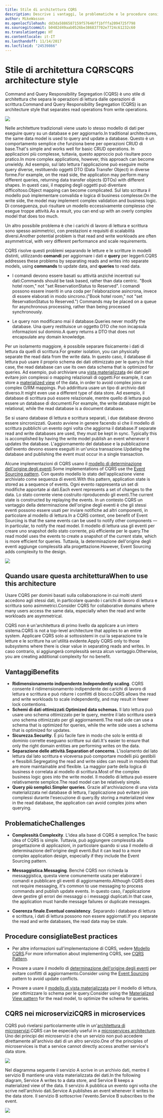 ```yaml
---
title: Stile di architettura CQRS
description: Descrive i vantaggi, le problematiche e le procedure consigliate per le architetture CQRS
author: MikeWasson
ms.openlocfilehash: dd3da5886587159f57646ff1bfffa2094725f798
ms.sourcegitcommit: b0482d49aab0526be386837702e7724c61232c60
ms.translationtype: HT
ms.contentlocale: it-IT
ms.lasthandoff: 11/14/2017
ms.locfileid: "24539866"
---
```

# <a name="cqrs-architecture-style"></a><span data-ttu-id="46e17-103">Stile di architettura CQRS</span><span class="sxs-lookup"><span data-stu-id="46e17-103">CQRS architecture style</span></span>

<span data-ttu-id="46e17-104">Command and Query Responsibility Segregation (CQRS) è uno stile di architettura che separa le operazioni di lettura dalle operazioni di scrittura.</span><span class="sxs-lookup"><span data-stu-id="46e17-104">Command and Query Responsibility Segregation (CQRS) is an architecture style that separates read operations from write operations.</span></span> 

![](./images/cqrs-logical.svg)

<span data-ttu-id="46e17-105">Nelle architetture tradizionali viene usato lo stesso modello di dati per eseguire query su un database e per aggiornarlo.</span><span class="sxs-lookup"><span data-stu-id="46e17-105">In traditional architectures, the same data model is used to query and update a database.</span></span> <span data-ttu-id="46e17-106">Questo è un comportamento semplice che funziona bene per operazioni CRUD di base.</span><span class="sxs-lookup"><span data-stu-id="46e17-106">That's simple and works well for basic CRUD operations.</span></span> <span data-ttu-id="46e17-107">In applicazioni più complesse, tuttavia, questo approccio può risultare poco pratico.</span><span class="sxs-lookup"><span data-stu-id="46e17-107">In more complex applications, however, this approach can become unwieldy.</span></span> <span data-ttu-id="46e17-108">Ad esempio, sul lato lettura l'applicazione può eseguire molte query diverse, restituendo oggetti DTO (Data Transfer Object) in diverse forme.</span><span class="sxs-lookup"><span data-stu-id="46e17-108">For example, on the read side, the application may perform many different queries, returning data transfer objects (DTOs) with different shapes.</span></span> <span data-ttu-id="46e17-109">In questi casi, il mapping degli oggetti può diventare difficoltoso.</span><span class="sxs-lookup"><span data-stu-id="46e17-109">Object mapping can become complicated.</span></span> <span data-ttu-id="46e17-110">Sul lato scrittura il modello può implementare convalida e logica di business complesse.</span><span class="sxs-lookup"><span data-stu-id="46e17-110">On the write side, the model may implement complex validation and business logic.</span></span> <span data-ttu-id="46e17-111">Di conseguenza, può risultare un modello eccessivamente complesso che esegue troppe attività.</span><span class="sxs-lookup"><span data-stu-id="46e17-111">As a result, you can end up with an overly complex model that does too much.</span></span>

<span data-ttu-id="46e17-112">Un altro possibile problema è che i carichi di lavoro di lettura e scrittura sono spesso asimmetrici, con prestazioni e requisiti di scalabilità diversi.</span><span class="sxs-lookup"><span data-stu-id="46e17-112">Another potential problem is that read and write workloads are often asymmetrical, with very different performance and scale requirements.</span></span> 

<span data-ttu-id="46e17-113">CQRS risolve questi problemi separando le letture e le scritture in modelli distinti, utilizzando **comandi** per aggiornare i dati e **query** per leggerli.</span><span class="sxs-lookup"><span data-stu-id="46e17-113">CQRS addresses these problems by separating reads and writes into separate models, using **commands** to update data, and **queries** to read data.</span></span>

- <span data-ttu-id="46e17-114">I comandi devono essere basati su attività anziché incentrati sui dati:</span><span class="sxs-lookup"><span data-stu-id="46e17-114">Commands should be task based, rather than data centric.</span></span> <span data-ttu-id="46e17-115">"Book hotel room," not "set ReservationStatus to Reserved". I comandi possono essere inseriti in una coda per l'elaborazione asincrona, invece di essere elaborati in modo sincrono.</span><span class="sxs-lookup"><span data-stu-id="46e17-115">("Book hotel room," not "set ReservationStatus to Reserved.") Commands may be placed on a queue for asynchronous processing, rather than being processed synchronously.</span></span>

- <span data-ttu-id="46e17-116">Le query non modificano mai il database.</span><span class="sxs-lookup"><span data-stu-id="46e17-116">Queries never modify the database.</span></span> <span data-ttu-id="46e17-117">Una query restituisce un oggetto DTO che non incapsula informazioni sul dominio.</span><span class="sxs-lookup"><span data-stu-id="46e17-117">A query returns a DTO that does not encapsulate any domain knowledge.</span></span>

<span data-ttu-id="46e17-118">Per un isolamento maggiore, è possibile separare fisicamente i dati di lettura da quelli di scrittura.</span><span class="sxs-lookup"><span data-stu-id="46e17-118">For greater isolation, you can physically separate the read data from the write data.</span></span> <span data-ttu-id="46e17-119">In questo caso, il database di lettura può usare il proprio schema dei dati ottimizzato per le query.</span><span class="sxs-lookup"><span data-stu-id="46e17-119">In that case, the read database can use its own data schema that is optimized for queries.</span></span> <span data-ttu-id="46e17-120">Ad esempio, può archiviare una [vista materializzata][materialized-view] dei dati per evitare join complessi o mapping relazionali di oggetti.</span><span class="sxs-lookup"><span data-stu-id="46e17-120">For example, it can store a [materialized view][materialized-view] of the data, in order to avoid complex joins or complex O/RM mappings.</span></span> <span data-ttu-id="46e17-121">Può addirittura usare un tipo di archivio dati diverso.</span><span class="sxs-lookup"><span data-stu-id="46e17-121">It might even use a different type of data store.</span></span> <span data-ttu-id="46e17-122">Ad esempio, il database di scrittura può essere relazionale, mentre quello di lettura può essere un database di documenti.</span><span class="sxs-lookup"><span data-stu-id="46e17-122">For example, the write database might be relational, while the read database is a document database.</span></span>

<span data-ttu-id="46e17-123">Se si usano database di lettura e scrittura separati, i due database devono essere sincronizzati. Questo avviene in genere facendo sì che il modello di scrittura pubblichi un evento ogni volta che aggiorna il database.</span><span class="sxs-lookup"><span data-stu-id="46e17-123">If separate read and write databases are used, they must be kept in sync. Typically this is accomplished by  having the write model publish an event whenever it updates the database.</span></span> <span data-ttu-id="46e17-124">L'aggiornamento del database e la pubblicazione dell'evento devono essere eseguiti in un'unica transazione.</span><span class="sxs-lookup"><span data-stu-id="46e17-124">Updating the database and publishing the event must occur in a single transaction.</span></span> 

<span data-ttu-id="46e17-125">Alcune implementazioni di CQRS usano il [modello di determinazione dell'origine degli eventi][event-sourcing].</span><span class="sxs-lookup"><span data-stu-id="46e17-125">Some implementations of CQRS use the [Event Sourcing pattern][event-sourcing].</span></span> <span data-ttu-id="46e17-126">Con questo modello lo stato dell'applicazione viene archiviato come sequenza di eventi.</span><span class="sxs-lookup"><span data-stu-id="46e17-126">With this pattern, application state is stored as a sequence of events.</span></span> <span data-ttu-id="46e17-127">Ogni evento rappresenta un set di modifiche apportate ai dati.</span><span class="sxs-lookup"><span data-stu-id="46e17-127">Each event represents a set of changes to the data.</span></span> <span data-ttu-id="46e17-128">Lo stato corrente viene costruito riproducendo gli eventi.</span><span class="sxs-lookup"><span data-stu-id="46e17-128">The current state is constructed by replaying the events.</span></span> <span data-ttu-id="46e17-129">In un contesto CQRS un vantaggio della determinazione dell'origine degli eventi è che gli stessi eventi possono essere usati per inviare notifiche ad altri componenti, in particolare al modello di lettura.</span><span class="sxs-lookup"><span data-stu-id="46e17-129">In a CQRS context, one benefit of Event Sourcing is that the same events can be used to notify other components &mdash; in particular, to notify the read model.</span></span> <span data-ttu-id="46e17-130">Il modello di lettura usa gli eventi per creare uno snapshot dello stato corrente, più efficiente per le query.</span><span class="sxs-lookup"><span data-stu-id="46e17-130">The read model uses the events to create a snapshot of the current state, which is more efficient for queries.</span></span> <span data-ttu-id="46e17-131">Tuttavia, la determinazione dell'origine degli eventi aggiunge complessità alla progettazione.</span><span class="sxs-lookup"><span data-stu-id="46e17-131">However, Event Sourcing adds complexity to the design.</span></span>

![](./images/cqrs-events.svg)

## <a name="when-to-use-this-architecture"></a><span data-ttu-id="46e17-132">Quando usare questa architettura</span><span class="sxs-lookup"><span data-stu-id="46e17-132">When to use this architecture</span></span>

<span data-ttu-id="46e17-133">Usare CQRS per domini basati sulla collaborazione in cui molti utenti accedono agli stessi dati, in particolare quando i carichi di lavoro di lettura e scrittura sono asimmetrici.</span><span class="sxs-lookup"><span data-stu-id="46e17-133">Consider CQRS for collaborative domains where many users access the same data, especially when the read and write workloads are asymmetrical.</span></span>

<span data-ttu-id="46e17-134">CQRS non è un'architettura di primo livello da applicare a un intero sistema.</span><span class="sxs-lookup"><span data-stu-id="46e17-134">CQRS is not a top-level architecture that applies to an entire system.</span></span> <span data-ttu-id="46e17-135">Applicare CQRS solo ai sottosistemi in cui la separazione tra le letture e le scritture ha un'utilità evidente.</span><span class="sxs-lookup"><span data-stu-id="46e17-135">Apply CQRS only to those subsystems where there is clear value in separating reads and writes.</span></span> <span data-ttu-id="46e17-136">In caso contrario, si aggiungerà complessità senza alcun vantaggio.</span><span class="sxs-lookup"><span data-stu-id="46e17-136">Otherwise, you are creating additional complexity for no benefit.</span></span>

## <a name="benefits"></a><span data-ttu-id="46e17-137">Vantaggi</span><span class="sxs-lookup"><span data-stu-id="46e17-137">Benefits</span></span>

- <span data-ttu-id="46e17-138">**Ridimensionamento indipendente**.</span><span class="sxs-lookup"><span data-stu-id="46e17-138">**Independently scaling**.</span></span> <span data-ttu-id="46e17-139">CQRS consente il ridimensionamento indipendente dei carichi di lavoro di lettura e scrittura e può ridurre i conflitti di blocco.</span><span class="sxs-lookup"><span data-stu-id="46e17-139">CQRS allows the read and write workloads to scale independently, and may result in fewer lock contentions.</span></span>
- <span data-ttu-id="46e17-140">**Schemi di dati ottimizzati**.</span><span class="sxs-lookup"><span data-stu-id="46e17-140">**Optimized data schemas.**</span></span>  <span data-ttu-id="46e17-141">Il lato lettura può usare uno schema ottimizzato per le query, mentre il lato scrittura userà uno schema ottimizzato per gli aggiornamenti.</span><span class="sxs-lookup"><span data-stu-id="46e17-141">The read side can use a schema that is optimized for queries, while the write side uses a schema that is optimized for updates.</span></span>  
- <span data-ttu-id="46e17-142">**Sicurezza**.</span><span class="sxs-lookup"><span data-stu-id="46e17-142">**Security**.</span></span> <span data-ttu-id="46e17-143">È più facile fare in modo che solo le entità di dominio corrette eseguano scritture sui dati.</span><span class="sxs-lookup"><span data-stu-id="46e17-143">It's easier to ensure that only the right domain entities are performing writes on the data.</span></span>
- <span data-ttu-id="46e17-144">**Separazione delle attività**.</span><span class="sxs-lookup"><span data-stu-id="46e17-144">**Separation of concerns**.</span></span> <span data-ttu-id="46e17-145">L'isolamento del lato lettura dal lato scrittura e viceversa può comportare modelli più gestibili e flessibili.</span><span class="sxs-lookup"><span data-stu-id="46e17-145">Segregating the read and write sides can result in models that are more maintainable and flexible.</span></span> <span data-ttu-id="46e17-146">La maggior parte della logica di business è correlata al modello di scrittura.</span><span class="sxs-lookup"><span data-stu-id="46e17-146">Most of the complex business logic goes into the write model.</span></span> <span data-ttu-id="46e17-147">Il modello di lettura può essere relativamente semplice.</span><span class="sxs-lookup"><span data-stu-id="46e17-147">The read model can be relatively simple.</span></span>
- <span data-ttu-id="46e17-148">**Query più semplici**.</span><span class="sxs-lookup"><span data-stu-id="46e17-148">**Simpler queries**.</span></span> <span data-ttu-id="46e17-149">Grazie all'archiviazione di una vista materializzata nel database di lettura, l'applicazione può evitare join complessi durante l'esecuzione di query.</span><span class="sxs-lookup"><span data-stu-id="46e17-149">By storing a materialized view in the read database, the application can avoid complex joins when querying.</span></span>

## <a name="challenges"></a><span data-ttu-id="46e17-150">Problematiche</span><span class="sxs-lookup"><span data-stu-id="46e17-150">Challenges</span></span>

- <span data-ttu-id="46e17-151">**Complessità**.</span><span class="sxs-lookup"><span data-stu-id="46e17-151">**Complexity**.</span></span> <span data-ttu-id="46e17-152">L'idea alla base di CQRS è semplice.</span><span class="sxs-lookup"><span data-stu-id="46e17-152">The basic idea of CQRS is simple.</span></span> <span data-ttu-id="46e17-153">Tuttavia, può aggiungere complessità alla progettazione di applicazioni, in particolare quando si usa il modello di determinazione dell'origine degli eventi.</span><span class="sxs-lookup"><span data-stu-id="46e17-153">But it can lead to a more complex application design, especially if they include the Event Sourcing pattern.</span></span>

- <span data-ttu-id="46e17-154">**Messaggistica**.</span><span class="sxs-lookup"><span data-stu-id="46e17-154">**Messaging**.</span></span> <span data-ttu-id="46e17-155">Benché CQRS non richieda la messaggistica, questa viene comunemente usata per elaborare i comandi e pubblicare gli eventi di aggiornamento.</span><span class="sxs-lookup"><span data-stu-id="46e17-155">Although CQRS does not require messaging, it's common to use messaging to process commands and publish update events.</span></span> <span data-ttu-id="46e17-156">In questo caso, l'applicazione deve gestire gli errori dei messaggi o i messaggi duplicati.</span><span class="sxs-lookup"><span data-stu-id="46e17-156">In that case, the application must handle message failures or duplicate messages.</span></span> 

- <span data-ttu-id="46e17-157">**Coerenza finale**.</span><span class="sxs-lookup"><span data-stu-id="46e17-157">**Eventual consistency**.</span></span> <span data-ttu-id="46e17-158">Separando i database di lettura e scrittura, i dati di lettura possono non essere aggiornati.</span><span class="sxs-lookup"><span data-stu-id="46e17-158">If you separate the read and write databases, the read data may be stale.</span></span> 

## <a name="best-practices"></a><span data-ttu-id="46e17-159">Procedure consigliate</span><span class="sxs-lookup"><span data-stu-id="46e17-159">Best practices</span></span>

- <span data-ttu-id="46e17-160">Per altre informazioni sull'implementazione di CQRS, vedere [Modello CQRS][cqrs-pattern].</span><span class="sxs-lookup"><span data-stu-id="46e17-160">For more information about implementing CQRS, see [CQRS Pattern][cqrs-pattern].</span></span>

- <span data-ttu-id="46e17-161">Provare a usare il modello di [determinazione dell'origine degli eventi][event-sourcing] per evitare conflitti di aggiornamento.</span><span class="sxs-lookup"><span data-stu-id="46e17-161">Consider using the [Event Sourcing][event-sourcing] pattern to avoid update conflicts.</span></span>

- <span data-ttu-id="46e17-162">Provare a usare il [modello di vista materializzata][materialized-view] per il modello di lettura, per ottimizzare lo schema per le query.</span><span class="sxs-lookup"><span data-stu-id="46e17-162">Consider using the [Materialized View pattern][materialized-view] for the read model, to optimize the schema for queries.</span></span>

## <a name="cqrs-in-microservices"></a><span data-ttu-id="46e17-163">CQRS nei microservizi</span><span class="sxs-lookup"><span data-stu-id="46e17-163">CQRS in microservices</span></span>

<span data-ttu-id="46e17-164">CQRS può rivelarsi particolarmente utile in un'[architettura di microservizi][microservices].</span><span class="sxs-lookup"><span data-stu-id="46e17-164">CQRS can be especially useful in a [microservices architecture][microservices].</span></span> <span data-ttu-id="46e17-165">Uno dei principi dei microservizi è che un servizio non può accedere direttamente all'archivio dati di un altro servizio.</span><span class="sxs-lookup"><span data-stu-id="46e17-165">One of the principles of microservices is that a service cannot directly access another service's data store.</span></span>

![](./images/cqrs-microservices-wrong.png)

<span data-ttu-id="46e17-166">Nel diagramma seguente il servizio A scrive in un archivio dati, mentre il servizio B mantiene una vista materializzata dei dati.</span><span class="sxs-lookup"><span data-stu-id="46e17-166">In the following diagram, Service A writes to a data store, and Service B keeps a materialized view of the data.</span></span> <span data-ttu-id="46e17-167">Il servizio A pubblica un evento ogni volta che scrive nell'archivio dati.</span><span class="sxs-lookup"><span data-stu-id="46e17-167">Service A publishes an event whenever it writes to the data store.</span></span> <span data-ttu-id="46e17-168">Il servizio B sottoscrive l'evento.</span><span class="sxs-lookup"><span data-stu-id="46e17-168">Service B subscribes to the event.</span></span>

![](./images/cqrs-microservices-right.png)


<!-- links -->

[cqrs-pattern]: ../../patterns/cqrs.md
[event-sourcing]: ../../patterns/event-sourcing.md
[materialized-view]: ../../patterns/materialized-view.md
[microservices]: ./microservices.md
